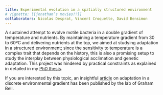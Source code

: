 ```yaml
---
title: Experimental evolution in a spatially structured environment
# vignette: [[jonathan’s movies??]]
collaborators: Nicolas Desprat, Vincent Croquette, David Bensimon
---
```


A sustained attempt to evolve motile bacteria in a double gradient of temperature and nutrients. By maintaining a temperature gradient from 30 to 60ºC and delivering nutrients at the top, we aimed at studying adaptation in a structured environment; since the sensitivity to temperature is a complex trait that depends on the history, this is also a promising setup to study the interplay between physiological acclimation and genetic adaptation. This project was hindered by practical constraints as explained in detailed in my [PhD thesis](http://tel.archives-ouvertes.fr/tel-00600569/). 

If you are interested by this topic, an insightful [article](http://dx.doi.org/10.1126/science.1203105) on adaptation in a discrete environmental gradient has been published by the lab of Graham Bell.

